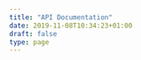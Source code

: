 ```yaml
---
title: "API Documentation"
date: 2019-11-08T10:34:23+01:00
draft: false
type: page
---
```

<link rel="stylesheet" href="https://cdnjs.cloudflare.com/ajax/libs/swagger-ui/3.24.2/swagger-ui.css" integrity="sha256-Dw3/dQaA/3PKkN2b3agvmpPhItQwRBufnIRmCYo2vo0=" crossorigin="anonymous" />
<script src="//unpkg.com/swagger-ui-dist@3/swagger-ui-bundle.js"></script>

<div id="swagger-ui"></div>

<script>
  const ui = SwaggerUIBundle({
    url: "/api.yml",
    dom_id: '#swagger-ui',
    presets: [
      SwaggerUIBundle.presets.apis,
      SwaggerUIBundle.SwaggerUIStandalonePreset
    ],
  })
</script>

<style>
    .information-container{
        display: none
    }
    .swagger-ui .wrapper{
        padding-left: 0px!important;
        padding-right: 0px!important;
    }
    .swagger-ui section.col-12{
        padding-left: 0px!important;
        padding-right: 0px!important;
    }
</style>